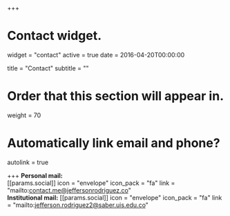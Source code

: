 +++
# Contact widget.
widget = "contact"
active = true
date = 2016-04-20T00:00:00

title = "Contact"
subtitle = ""

# Order that this section will appear in.
weight = 70

# Automatically link email and phone?
autolink = true

+++
**Personal mail:**     
[[params.social]]
    icon = "envelope"
    icon_pack = "fa"
    link = "mailto:contact.me@jeffersonrodriguez.co"  
**Institutional mail:** 
[[params.social]]
    icon = "envelope"
    icon_pack = "fa"
    link = "mailto:jefferson.rodriguez2@saber.uis.edu.co"
